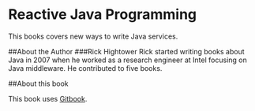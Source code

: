 Reactive Java Programming
==================

This books covers new ways to write Java services.


##About the Author
###Rick Hightower
Rick started writing books about Java in 2007 when he worked as a research engineer at Intel focusing on Java middleware. He contributed to five books.

##About this book

This book uses [Gitbook](https://github.com/GitbookIO/gitbook/ "Gitbook").

